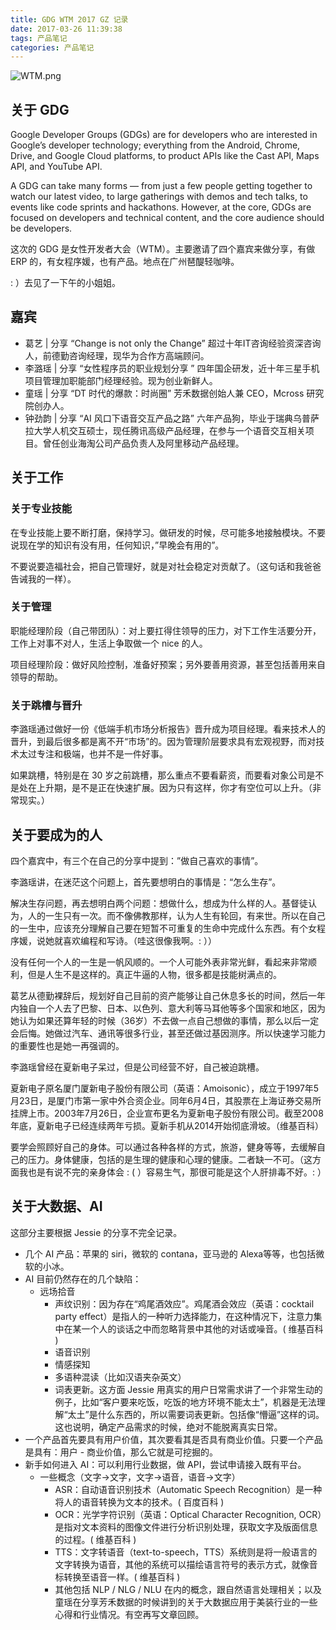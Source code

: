 ```yaml
---
title: GDG WTM 2017 GZ 记录
date: 2017-03-26 11:39:38
tags: 产品笔记
categories: 产品笔记
---
```


![WTM.png](https://upload-images.jianshu.io/upload_images/61740-50daa02e13b21bc2.png?imageMogr2/auto-orient/strip%7CimageView2/2/w/1240)


## 关于 GDG

Google Developer Groups (GDGs) are for developers who are interested in Google’s developer technology; everything from the Android, Chrome, Drive, and Google Cloud platforms, to product APIs like the Cast API, Maps API, and YouTube API.

A GDG can take many forms — from just a few people getting together to watch our latest video, to large gatherings with demos and tech talks, to events like code sprints and hackathons. However, at the core, GDGs are focused on developers and technical content, and the core audience should be developers.

这次的 GDG 是女性开发者大会（WTM）。主要邀请了四个嘉宾来做分享，有做 ERP 的，有女程序媛，也有产品。地点在广州琶醍轻咖啡。

: ）去见了一下午的小姐姐。

## 嘉宾

- 葛艺 | 分享 “Change is not only the Change” 超过十年IT咨询经验资深咨询人，前德勤咨询经理，现华为合作方高端顾问。
- 李潞瑶 | 分享 “女性程序员的职业规划分享 ” 四年国企研发，近十年三星手机项目管理加职能部门经理经验。现为创业新鲜人。
- 童瑶 | 分享 “DT 时代的爆款：时尚圈” 芳禾数据创始人兼 CEO，Mcross 研究院创办人。
- 钟劲韵 | 分享 “AI 风口下语音交互产品之路” 六年产品狗，毕业于瑞典乌普萨拉大学人机交互硕士，现任腾讯高级产品经理，在参与一个语音交互相关项目。曾任创业海淘公司产品负责人及阿里移动产品经理。

## 关于工作

### 关于专业技能

在专业技能上要不断打磨，保持学习。做研发的时候，尽可能多地接触模块。不要说现在学的知识有没有用，任何知识，”早晚会有用的”。

不要说要造福社会，把自己管理好，就是对社会稳定对贡献了。（这句话和我爸爸告诫我的一样）。

### 关于管理

职能经理阶段（自己带团队）：对上要扛得住领导的压力，对下工作生活要分开，工作上对事不对人，生活上争取做一个 nice 的人。

项目经理阶段：做好风险控制，准备好预案；另外要善用资源，甚至包括善用来自领导的帮助。

### 关于跳槽与晋升

李潞瑶通过做好一份《低端手机市场分析报告》晋升成为项目经理。看来技术人的晋升，到最后很多都是离不开“市场”的。因为管理阶层要求具有宏观视野，而对技术太过专注和极端，也并不是一件好事。

如果跳槽，特别是在 30 岁之前跳槽，那么重点不要看薪资，而要看对象公司是不是处在上升期，是不是正在快速扩展。因为只有这样，你才有空位可以上升。（非常现实。）

## 关于要成为的人

四个嘉宾中，有三个在自己的分享中提到：”做自己喜欢的事情”。

李潞瑶讲，在迷茫这个问题上，首先要想明白的事情是：“怎么生存”。

解决生存问题，再去想明白两个问题：想做什么，想成为什么样的人。基督徒认为，人的一生只有一次。而不像佛教那样，认为人生有轮回，有来世。所以在自己的一生中，应该充分理解自己要在短暂不可重复的生命中完成什么东西。有个女程序媛，说她就喜欢编程和写诗。（哇这很像我啊。: ））

没有任何一个人的一生是一帆风顺的。一个人可能外表非常光鲜，看起来非常顺利，但是人生不是这样的。真正牛逼的人物，很多都是技能树满点的。

葛艺从德勤裸辞后，规划好自己目前的资产能够让自己休息多长的时间，然后一年内独自一个人去了巴黎、日本、以色列、意大利等马耳他等多个国家和地区，因为她认为如果还算年轻的时候（36岁）不去做一点自己想做的事情，那么以后一定会后悔。她做过汽车、通讯等很多行业，甚至还做过基因测序。所以快速学习能力的重要性也是她一再强调的。

李潞瑶曾经在夏新电子呆过，但是公司经营不好，自己被迫跳槽。

夏新电子原名厦门厦新电子股份有限公司（英语：Amoisonic），成立于1997年5月23日，是厦门市第一家中外合资企业。同年6月4日，其股票在上海证券交易所挂牌上市。2003年7月26日，企业宣布更名为夏新电子股份有限公司。截至2008年底，夏新电子已经连续两年亏损。夏新手机从2014开始彻底滑坡。（维基百科）

要学会照顾好自己的身体。可以通过各种各样的方式，旅游，健身等等，去缓解自己的压力。身体健康，包括的是生理的健康和心理的健康。二者缺一不可。（这方面我也是有说不完的亲身体会 : ( ）容易生气，那很可能是这个人肝排毒不好。: ）

## 关于大数据、AI

这部分主要根据 Jessie 的分享不完全记录。

- 几个 AI 产品：苹果的 siri，微软的 contana，亚马逊的 Alexa等等，也包括微软的小冰。
- AI 目前仍然存在的几个缺陷：
  - 远场拾音
    - 声纹识别：因为存在“鸡尾酒效应”。鸡尾酒会效应（英语：cocktail party effect）是指人的一种听力选择能力，在这种情况下，注意力集中在某一个人的谈话之中而忽略背景中其他的对话或噪音。( 维基百科 )
    - 语音识别
    - 情感探知
    - 多语种混读（比如汉语夹杂英文）
    - 词表更新。这方面 Jessie 用真实的用户日常需求讲了一个非常生动的例子，比如“客户要来吃饭，吃饭的地方环境不能太土”，机器是无法理解“太土”是什么东西的，所以需要词表更新。包括像“懵逼”这样的词。这也说明，确定产品需求的时候，绝对不能脱离真实日常。
- 一个产品首先要具有用户价值，其次要看其是否具有商业价值。只要一个产品是具有：用户 - 商业价值，那么它就是可挖掘的。
- 新手如何进入 AI：可以利用行业数据，做 API，尝试申请接入既有平台。
	- 一些概念（文字→文字，文字→语音，语音→文字）
		- ASR：自动语音识别技术（Automatic Speech Recognition）是一种将人的语音转换为文本的技术。( 百度百科 )
		- OCR：光学字符识别（英语：Optical Character Recognition, OCR）是指对文本资料的图像文件进行分析识别处理，获取文字及版面信息的过程。( 维基百科 )
		- TTS：文字转语音（text-to-speech，TTS）系统则是将一般语言的文字转换为语音，其他的系统可以描绘语言符号的表示方式，就像音标转换至语音一样。( 维基百科 )
		- 其他包括 NLP / NLG / NLU 在内的概念，跟自然语言处理相关；以及童瑶在分享芳禾数据的时候讲到的关于大数据应用于美装行业的一些心得和行业情况。有空再写文章回顾。

